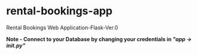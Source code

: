 # rental-bookings-app
Rental Bookings Web Application-Flask-Ver.0


**Note - Connect to your Database by changing your credentials in _"app -> ___init___.py"_**
